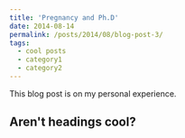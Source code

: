```yaml
---
title: 'Pregnancy and Ph.D'
date: 2014-08-14
permalink: /posts/2014/08/blog-post-3/
tags:
  - cool posts
  - category1
  - category2
---
```


This blog post is on my personal experience.


Aren't headings cool?
------
